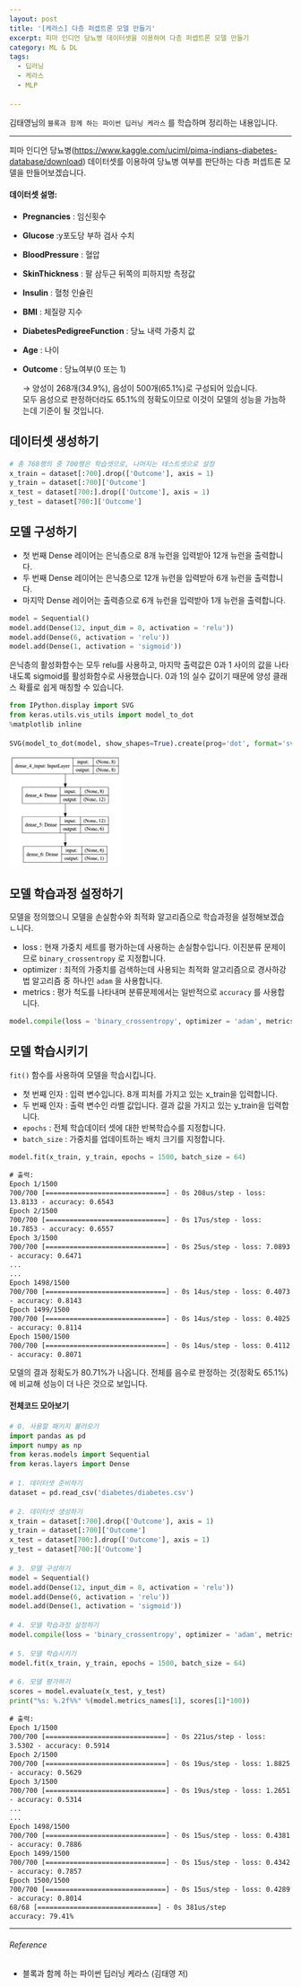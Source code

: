 ```yaml
---
layout: post
title: '[케라스] 다층 퍼셉트론 모델 만들기'
excerpt: 피마 인디언 당뇨병 데이터셋을 이용하여 다층 퍼셉트론 모델 만들기
category: ML & DL
tags:
  - 딥러닝
  - 케라스
  - MLP

---
```


김태영님의 `블록과 함께 하는 파이썬 딥러닝 케라스` 를 학습하며 정리하는 내용입니다.

--------------

피마 인디언 당뇨병(https://www.kaggle.com/uciml/pima-indians-diabetes-database/download) 데이터셋를 이용하여 당뇨병 여부를 판단하는 다층 퍼셉트론 모델을 만들어보겠습니다.



#### 데이터셋 설명: 

* **Pregnancies** : 임신횟수

* **Glucose** :y포도당 부하 검사 수치

* **BloodPressure** : 혈압

* **SkinThickness** : 팔 삼두근 뒤쪽의 피하지방 측정값

* **Insulin** : 혈청 인슐린

* **BMI** : 체질량 지수

* **DiabetesPedigreeFunction** : 당뇨 내력 가중치 값

* **Age** : 나이

* **Outcome** : 당뇨여부(0 또는 1)

   → 양성이 268개(34.9%), 음성이 500개(65.1%)로 구성되어 있습니다.<br/>      모두 음성으로 판정하더라도 65.1%의 정확도이므로 이것이 모델의 성능을 가늠하는데 기준이 될 것입니다.



## 데이터셋 생성하기

```python
# 총 768행의 중 700행은 학습셋으로, 나머지는 테스트셋으로 설정
x_train = dataset[:700].drop(['Outcome'], axis = 1)
y_train = dataset[:700]['Outcome']
x_test = dataset[700:].drop(['Outcome'], axis = 1)
y_test = dataset[700:]['Outcome']
```



## 모델 구성하기

* 첫 번째 Dense 레이어는 은닉층으로 8개 뉴런을 입력받아 12개 뉴런을 출력합니다.
* 두 번째 Dense 레이어는 은닉층으로 12개 뉴런을 입력받아 6개 뉴런을 출력합니다.
* 마지막 Dense 레이어는 출력층으로 6개 뉴런을 입력받아 1개 뉴런을 출력합니다.

```python
model = Sequential()
model.add(Dense(12, input_dim = 8, activation = 'relu'))
model.add(Dense(6, activation = 'relu'))
model.add(Dense(1, activation = 'sigmoid'))
```

은닉층의 활성화함수는 모두 relu를 사용하고, 마지막 출력값은 0과 1 사이의 값을 나타내도록 sigmoid를 활성화함수로 사용했습니다. 0과 1의 실수 값이기 때문에 양성 클래스 확률로 쉽게 매칭할 수 있습니다.

```python
from IPython.display import SVG
from keras.utils.vis_utils import model_to_dot
%matplotlib inline

SVG(model_to_dot(model, show_shapes=True).create(prog='dot', format='svg'))
```

<img src = "https://github.com/SevillaBK/SevillaBK.github.io/blob/master/img/Keras/2020-02-13-MLP_%20visualization.png?raw=true" width = "200">



## 모델 학습과정 설정하기

모델을 정의했으니 모델을 손실함수와 최적화 알고리즘으로 학습과정을 설정해보겠습ㄴ니다.

* loss : 현재 가중치 세트를 평가하는데 사용하는 손실함수입니다. 이진분류 문제이므로 `binary_crossentropy` 로 지정합니다.
* optimizer : 최적의 가중치를 검색하는데 사용되는 최적화 알고리즘으로 경사하강법 알고리즘 중 하나인 `adam` 을 사용합니다.
* metrics : 평가 척도를 나타내며 분류문제에서는 일반적으로 `accuracy` 를 사용합니다.

```python
model.compile(loss = 'binary_crossentropy', optimizer = 'adam', metrics = ['accuracy'])
```



## 모델 학습시키기

`fit()` 함수를 사용하여 모델을 학습시킵니다.

* 첫 번째 인자 : 입력 변수입니다. 8개 피처를 가지고 있는 x_train을 입력합니다.
* 두 번째 인자 : 출력 변수인 라벨 값입니다. 결과 값을 가지고 있는 y_train을 입력합니다.
* `epochs` : 전체 학습데이터 셋에 대한 반복학습수를 지정합니다.
* `batch_size` : 가중치를 업데이트하는 배치 크기를 지정합니다.

```python
model.fit(x_train, y_train, epochs = 1500, batch_size = 64)
```

```
# 출력: 
Epoch 1/1500
700/700 [==============================] - 0s 208us/step - loss: 13.8133 - accuracy: 0.6543
Epoch 2/1500
700/700 [==============================] - 0s 17us/step - loss: 10.7853 - accuracy: 0.6557
Epoch 3/1500
700/700 [==============================] - 0s 25us/step - loss: 7.0893 - accuracy: 0.6471
...
...
Epoch 1498/1500
700/700 [==============================] - 0s 14us/step - loss: 0.4073 - accuracy: 0.8143
Epoch 1499/1500
700/700 [==============================] - 0s 14us/step - loss: 0.4025 - accuracy: 0.8114
Epoch 1500/1500
700/700 [==============================] - 0s 14us/step - loss: 0.4112 - accuracy: 0.8071
```

모델의 결과 정확도가 80.71%가 나옵니다. 전체를 음수로 판정하는 것(정확도 65.1%)에 비교해 성능이 더 나은 것으로 보입니다.



#### 전체코드 모아보기

```python
# 0. 사용할 패키지 불러오기
import pandas as pd
import numpy as np
from keras.models import Sequential
from keras.layers import Dense

# 1. 데이터셋 준비하기
dataset = pd.read_csv('diabetes/diabetes.csv')

# 2. 데이터셋 생성하기
x_train = dataset[:700].drop(['Outcome'], axis = 1)
y_train = dataset[:700]['Outcome']
x_test = dataset[700:].drop(['Outcome'], axis = 1)
y_test = dataset[700:]['Outcome']

# 3. 모델 구성하기
model = Sequential()
model.add(Dense(12, input_dim = 8, activation = 'relu'))
model.add(Dense(6, activation = 'relu'))
model.add(Dense(1, activation = 'sigmoid'))

# 4. 모델 학습과정 설정하기
model.compile(loss = 'binary_crossentropy', optimizer = 'adam', metrics = ['accuracy'])

# 5. 모델 학습시키기
model.fit(x_train, y_train, epochs = 1500, batch_size = 64)

# 6. 모델 평가하기
scores = model.evaluate(x_test, y_test)
print("%s: %.2f%%" %(model.metrics_names[1], scores[1]*100))
```

```
# 출력:
Epoch 1/1500
700/700 [==============================] - 0s 221us/step - loss: 3.5302 - accuracy: 0.5914
Epoch 2/1500
700/700 [==============================] - 0s 19us/step - loss: 1.8825 - accuracy: 0.5629
Epoch 3/1500
700/700 [==============================] - 0s 19us/step - loss: 1.2651 - accuracy: 0.5314
...
...
Epoch 1498/1500
700/700 [==============================] - 0s 15us/step - loss: 0.4381 - accuracy: 0.7886
Epoch 1499/1500
700/700 [==============================] - 0s 15us/step - loss: 0.4342 - accuracy: 0.7857
Epoch 1500/1500
700/700 [==============================] - 0s 15us/step - loss: 0.4289 - accuracy: 0.8014
68/68 [==============================] - 0s 381us/step
accuracy: 79.41%
```





---------

###### Reference

- 블록과 함께 하는 파이썬 딥러닝 케라스 (김태영 저)
